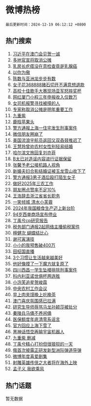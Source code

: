 # 微博热榜

`最后更新时间：2024-12-19 06:12:12 +0800`

## 热门搜索

1. [习近平在澳门会见贺一诚](https://m.weibo.cn/search?containerid=100103type%3D1%26t%3D10%26q%3D%23%E4%B9%A0%E8%BF%91%E5%B9%B3%E5%9C%A8%E6%BE%B3%E9%97%A8%E4%BC%9A%E8%A7%81%E8%B4%BA%E4%B8%80%E8%AF%9A%23&stream_entry_id=51&isnewpage=1&extparam=seat%3D1%26cate%3D10103%26pos%3D0%26c_type%3D51%26filter_type%3Drealtimehot%26stream_entry_id%3D51%26q%3D%2523%25E4%25B9%25A0%25E8%25BF%2591%25E5%25B9%25B3%25E5%259C%25A8%25E6%25BE%25B3%25E9%2597%25A8%25E4%25BC%259A%25E8%25A7%2581%25E8%25B4%25BA%25E4%25B8%2580%25E8%25AF%259A%2523%26dgr%3D0%26display_time%3D1734559930%26pre_seqid%3D173455993068001789783158)
1. [多地官宣将取消公摊](https://m.weibo.cn/search?containerid=100103type%3D1%26t%3D10%26q%3D%23%E5%A4%9A%E5%9C%B0%E5%AE%98%E5%AE%A3%E5%B0%86%E5%8F%96%E6%B6%88%E5%85%AC%E6%91%8A%23&stream_entry_id=31&isnewpage=1&extparam=seat%3D1%26cate%3D5001%26stream_entry_id%3D31%26q%3D%2523%25E5%25A4%259A%25E5%259C%25B0%25E5%25AE%2598%25E5%25AE%25A3%25E5%25B0%2586%25E5%258F%2596%25E6%25B6%2588%25E5%2585%25AC%25E6%2591%258A%2523%26dgr%3D0%26band_rank%3D1%26filter_type%3Drealtimehot%26flag%3D2%26pos%3D0%26realpos%3D1%26c_type%3D31%26lcate%3D5001%26display_time%3D1734559930%26pre_seqid%3D173455993068001789783158)
1. [乳房长疙瘩没在意检查竟是乳腺癌](https://m.weibo.cn/search?containerid=100103type%3D1%26t%3D10%26q%3D%23%E4%B9%B3%E6%88%BF%E9%95%BF%E7%96%99%E7%98%A9%E6%B2%A1%E5%9C%A8%E6%84%8F%E6%A3%80%E6%9F%A5%E7%AB%9F%E6%98%AF%E4%B9%B3%E8%85%BA%E7%99%8C%23&stream_entry_id=31&isnewpage=1&extparam=seat%3D1%26cate%3D5001%26stream_entry_id%3D31%26q%3D%2523%25E4%25B9%25B3%25E6%2588%25BF%25E9%2595%25BF%25E7%2596%2599%25E7%2598%25A9%25E6%25B2%25A1%25E5%259C%25A8%25E6%2584%258F%25E6%25A3%2580%25E6%259F%25A5%25E7%25AB%259F%25E6%2598%25AF%25E4%25B9%25B3%25E8%2585%25BA%25E7%2599%258C%2523%26dgr%3D0%26band_rank%3D2%26filter_type%3Drealtimehot%26flag%3D0%26pos%3D1%26realpos%3D2%26c_type%3D31%26lcate%3D5001%26display_time%3D1734559930%26pre_seqid%3D173455993068001789783158)
1. [以你为傲](https://m.weibo.cn/search?containerid=100103type%3D1%26t%3D10%26q%3D%23%E4%BB%A5%E4%BD%A0%E4%B8%BA%E5%82%B2%23&stream_entry_id=31&isnewpage=1&extparam=seat%3D1%26cate%3D5001%26stream_entry_id%3D31%26q%3D%2523%25E4%25BB%25A5%25E4%25BD%25A0%25E4%25B8%25BA%25E5%2582%25B2%2523%26dgr%3D0%26band_rank%3D3%26filter_type%3Drealtimehot%26flag%3D0%26pos%3D2%26realpos%3D3%26c_type%3D31%26lcate%3D5001%26display_time%3D1734559930%26pre_seqid%3D173455993068001789783158)
1. [陈数与亚洲龙步步有数](https://m.weibo.cn/search?containerid=100103type%3D1%26t%3D10%26q%3D%23%E9%99%88%E6%95%B0%E4%B8%8E%E4%BA%9A%E6%B4%B2%E9%BE%99%E6%AD%A5%E6%AD%A5%E6%9C%89%E6%95%B0%23&stream_entry_id=31&isnewpage=1&extparam=seat%3D1%26cate%3D5001%26topic_ad%3D1%26stream_entry_id%3D31%26q%3D%2523%25E9%2599%2588%25E6%2595%25B0%25E4%25B8%258E%25E4%25BA%259A%25E6%25B4%25B2%25E9%25BE%2599%25E6%25AD%25A5%25E6%25AD%25A5%25E6%259C%2589%25E6%2595%25B0%2523%26dgr%3D0%26adid%3D269083%26band_rank%3D4%26is_ad_pos%3D1%26filter_type%3Drealtimehot%26pos%3D3%26c_type%3D31%26lcate%3D5001%26display_time%3D1734559930%26pre_seqid%3D173455993068001789783158)
1. [女子花368888赌石切开不满意想退款](https://m.weibo.cn/search?containerid=100103type%3D1%26t%3D10%26q%3D%23%E5%A5%B3%E5%AD%90%E8%8A%B1368888%E8%B5%8C%E7%9F%B3%E5%88%87%E5%BC%80%E4%B8%8D%E6%BB%A1%E6%84%8F%E6%83%B3%E9%80%80%E6%AC%BE%23&stream_entry_id=31&isnewpage=1&extparam=seat%3D1%26cate%3D5001%26stream_entry_id%3D31%26q%3D%2523%25E5%25A5%25B3%25E5%25AD%2590%25E8%258A%25B1368888%25E8%25B5%258C%25E7%259F%25B3%25E5%2588%2587%25E5%25BC%2580%25E4%25B8%258D%25E6%25BB%25A1%25E6%2584%258F%25E6%2583%25B3%25E9%2580%2580%25E6%25AC%25BE%2523%26dgr%3D0%26band_rank%3D4%26filter_type%3Drealtimehot%26flag%3D0%26pos%3D4%26realpos%3D4%26c_type%3D31%26lcate%3D5001%26display_time%3D1734559930%26pre_seqid%3D173455993068001789783158)
1. [高校十佳歌手大赛现场亚军怒摔奖杯](https://m.weibo.cn/search?containerid=100103type%3D1%26t%3D10%26q%3D%23%E9%AB%98%E6%A0%A1%E5%8D%81%E4%BD%B3%E6%AD%8C%E6%89%8B%E5%A4%A7%E8%B5%9B%E7%8E%B0%E5%9C%BA%E4%BA%9A%E5%86%9B%E6%80%92%E6%91%94%E5%A5%96%E6%9D%AF%23&stream_entry_id=31&isnewpage=1&extparam=seat%3D1%26cate%3D5001%26stream_entry_id%3D31%26q%3D%2523%25E9%25AB%2598%25E6%25A0%25A1%25E5%258D%2581%25E4%25BD%25B3%25E6%25AD%258C%25E6%2589%258B%25E5%25A4%25A7%25E8%25B5%259B%25E7%258E%25B0%25E5%259C%25BA%25E4%25BA%259A%25E5%2586%259B%25E6%2580%2592%25E6%2591%2594%25E5%25A5%2596%25E6%259D%25AF%2523%26dgr%3D0%26band_rank%3D5%26filter_type%3Drealtimehot%26flag%3D0%26pos%3D5%26realpos%3D5%26c_type%3D31%26lcate%3D5001%26display_time%3D1734559930%26pre_seqid%3D173455993068001789783158)
1. [网红厦门小程三年申报收入仅数万](https://m.weibo.cn/search?containerid=100103type%3D1%26t%3D10%26q%3D%23%E7%BD%91%E7%BA%A2%E5%8E%A6%E9%97%A8%E5%B0%8F%E7%A8%8B%E4%B8%89%E5%B9%B4%E7%94%B3%E6%8A%A5%E6%94%B6%E5%85%A5%E4%BB%85%E6%95%B0%E4%B8%87%23&stream_entry_id=31&isnewpage=1&extparam=seat%3D1%26cate%3D5001%26stream_entry_id%3D31%26q%3D%2523%25E7%25BD%2591%25E7%25BA%25A2%25E5%258E%25A6%25E9%2597%25A8%25E5%25B0%258F%25E7%25A8%258B%25E4%25B8%2589%25E5%25B9%25B4%25E7%2594%25B3%25E6%258A%25A5%25E6%2594%25B6%25E5%2585%25A5%25E4%25BB%2585%25E6%2595%25B0%25E4%25B8%2587%2523%26dgr%3D0%26band_rank%3D6%26filter_type%3Drealtimehot%26flag%3D0%26pos%3D6%26realpos%3D6%26c_type%3D31%26lcate%3D5001%26display_time%3D1734559930%26pre_seqid%3D173455993068001789783158)
1. [女司机报警寻找被撞的人](https://m.weibo.cn/search?containerid=100103type%3D1%26t%3D10%26q%3D%23%E5%A5%B3%E5%8F%B8%E6%9C%BA%E6%8A%A5%E8%AD%A6%E5%AF%BB%E6%89%BE%E8%A2%AB%E6%92%9E%E7%9A%84%E4%BA%BA%23&stream_entry_id=31&isnewpage=1&extparam=seat%3D1%26cate%3D5001%26stream_entry_id%3D31%26q%3D%2523%25E5%25A5%25B3%25E5%258F%25B8%25E6%259C%25BA%25E6%258A%25A5%25E8%25AD%25A6%25E5%25AF%25BB%25E6%2589%25BE%25E8%25A2%25AB%25E6%2592%259E%25E7%259A%2584%25E4%25BA%25BA%2523%26dgr%3D0%26band_rank%3D7%26filter_type%3Drealtimehot%26flag%3D32768%26pos%3D7%26realpos%3D7%26c_type%3D31%26lcate%3D5001%26display_time%3D1734559930%26pre_seqid%3D173455993068001789783158)
1. [专家称取消公摊是明年重要工作](https://m.weibo.cn/search?containerid=100103type%3D1%26t%3D10%26q%3D%23%E4%B8%93%E5%AE%B6%E7%A7%B0%E5%8F%96%E6%B6%88%E5%85%AC%E6%91%8A%E6%98%AF%E6%98%8E%E5%B9%B4%E9%87%8D%E8%A6%81%E5%B7%A5%E4%BD%9C%23&stream_entry_id=31&isnewpage=1&extparam=seat%3D1%26cate%3D5001%26stream_entry_id%3D31%26q%3D%2523%25E4%25B8%2593%25E5%25AE%25B6%25E7%25A7%25B0%25E5%258F%2596%25E6%25B6%2588%25E5%2585%25AC%25E6%2591%258A%25E6%2598%25AF%25E6%2598%258E%25E5%25B9%25B4%25E9%2587%258D%25E8%25A6%2581%25E5%25B7%25A5%25E4%25BD%259C%2523%26dgr%3D0%26band_rank%3D8%26filter_type%3Drealtimehot%26flag%3D0%26pos%3D8%26realpos%3D8%26c_type%3D31%26lcate%3D5001%26display_time%3D1734559930%26pre_seqid%3D173455993068001789783158)
1. [九重紫](https://m.weibo.cn/search?containerid=100103type%3D1%26t%3D10%26q%3D%E4%B9%9D%E9%87%8D%E7%B4%AB&stream_entry_id=31&isnewpage=1&extparam=seat%3D1%26cate%3D5001%26stream_entry_id%3D31%26q%3D%25E4%25B9%259D%25E9%2587%258D%25E7%25B4%25AB%26dgr%3D0%26band_rank%3D9%26filter_type%3Drealtimehot%26flag%3D16%26pos%3D9%26realpos%3D9%26c_type%3D31%26lcate%3D5001%26display_time%3D1734559930%26pre_seqid%3D173455993068001789783158)
1. [鹿晗苹果头](https://m.weibo.cn/search?containerid=100103type%3D1%26t%3D10%26q%3D%E9%B9%BF%E6%99%97%E8%8B%B9%E6%9E%9C%E5%A4%B4&stream_entry_id=31&isnewpage=1&extparam=seat%3D1%26cate%3D5001%26stream_entry_id%3D31%26q%3D%25E9%25B9%25BF%25E6%2599%2597%25E8%258B%25B9%25E6%259E%259C%25E5%25A4%25B4%26dgr%3D0%26band_rank%3D10%26filter_type%3Drealtimehot%26flag%3D0%26pos%3D10%26realpos%3D10%26c_type%3D31%26lcate%3D5001%26display_time%3D1734559930%26pre_seqid%3D173455993068001789783158)
1. [警方通报上海一住宅发生刑事案件](https://m.weibo.cn/search?containerid=100103type%3D1%26t%3D10%26q%3D%23%E8%AD%A6%E6%96%B9%E9%80%9A%E6%8A%A5%E4%B8%8A%E6%B5%B7%E4%B8%80%E4%BD%8F%E5%AE%85%E5%8F%91%E7%94%9F%E5%88%91%E4%BA%8B%E6%A1%88%E4%BB%B6%23&stream_entry_id=31&isnewpage=1&extparam=seat%3D1%26cate%3D5001%26stream_entry_id%3D31%26q%3D%2523%25E8%25AD%25A6%25E6%2596%25B9%25E9%2580%259A%25E6%258A%25A5%25E4%25B8%258A%25E6%25B5%25B7%25E4%25B8%2580%25E4%25BD%258F%25E5%25AE%2585%25E5%258F%2591%25E7%2594%259F%25E5%2588%2591%25E4%25BA%258B%25E6%25A1%2588%25E4%25BB%25B6%2523%26dgr%3D0%26band_rank%3D11%26filter_type%3Drealtimehot%26flag%3D2%26pos%3D11%26realpos%3D11%26c_type%3D31%26lcate%3D5001%26display_time%3D1734559930%26pre_seqid%3D173455993068001789783158)
1. [微信朋友圈崩了](https://m.weibo.cn/search?containerid=100103type%3D1%26t%3D10%26q%3D%E5%BE%AE%E4%BF%A1%E6%9C%8B%E5%8F%8B%E5%9C%88%E5%B4%A9%E4%BA%86&stream_entry_id=31&isnewpage=1&extparam=seat%3D1%26cate%3D5001%26stream_entry_id%3D31%26q%3D%25E5%25BE%25AE%25E4%25BF%25A1%25E6%259C%258B%25E5%258F%258B%25E5%259C%2588%25E5%25B4%25A9%25E4%25BA%2586%26dgr%3D0%26band_rank%3D12%26filter_type%3Drealtimehot%26flag%3D2%26pos%3D12%26realpos%3D12%26c_type%3D31%26lcate%3D5001%26display_time%3D1734559930%26pre_seqid%3D173455993068001789783158)
1. [美国流浪宇航员返回又双叒叕推迟了](https://m.weibo.cn/search?containerid=100103type%3D1%26t%3D10%26q%3D%23%E7%BE%8E%E5%9B%BD%E6%B5%81%E6%B5%AA%E5%AE%87%E8%88%AA%E5%91%98%E8%BF%94%E5%9B%9E%E5%8F%88%E5%8F%8C%E5%8F%92%E5%8F%95%E6%8E%A8%E8%BF%9F%E4%BA%86%23&stream_entry_id=31&isnewpage=1&extparam=seat%3D1%26cate%3D5001%26stream_entry_id%3D31%26q%3D%2523%25E7%25BE%258E%25E5%259B%25BD%25E6%25B5%2581%25E6%25B5%25AA%25E5%25AE%2587%25E8%2588%25AA%25E5%2591%2598%25E8%25BF%2594%25E5%259B%259E%25E5%258F%2588%25E5%258F%258C%25E5%258F%2592%25E5%258F%2595%25E6%258E%25A8%25E8%25BF%259F%25E4%25BA%2586%2523%26dgr%3D0%26band_rank%3D13%26filter_type%3Drealtimehot%26flag%3D2%26pos%3D13%26realpos%3D13%26c_type%3D31%26lcate%3D5001%26display_time%3D1734559930%26pre_seqid%3D173455993068001789783158)
1. [王慧玲曾劝农村女性别轻易结婚](https://m.weibo.cn/search?containerid=100103type%3D1%26t%3D10%26q%3D%23%E7%8E%8B%E6%85%A7%E7%8E%B2%E6%9B%BE%E5%8A%9D%E5%86%9C%E6%9D%91%E5%A5%B3%E6%80%A7%E5%88%AB%E8%BD%BB%E6%98%93%E7%BB%93%E5%A9%9A%23&stream_entry_id=31&isnewpage=1&extparam=seat%3D1%26cate%3D5001%26stream_entry_id%3D31%26q%3D%2523%25E7%258E%258B%25E6%2585%25A7%25E7%258E%25B2%25E6%259B%25BE%25E5%258A%259D%25E5%2586%259C%25E6%259D%2591%25E5%25A5%25B3%25E6%2580%25A7%25E5%2588%25AB%25E8%25BD%25BB%25E6%2598%2593%25E7%25BB%2593%25E5%25A9%259A%2523%26dgr%3D0%26band_rank%3D14%26filter_type%3Drealtimehot%26flag%3D0%26pos%3D14%26realpos%3D14%26c_type%3D31%26lcate%3D5001%26display_time%3D1734559930%26pre_seqid%3D173455993068001789783158)
1. [哈尔滨文旅回复刘亦菲](https://m.weibo.cn/search?containerid=100103type%3D1%26t%3D10%26q%3D%23%E5%93%88%E5%B0%94%E6%BB%A8%E6%96%87%E6%97%85%E5%9B%9E%E5%A4%8D%E5%88%98%E4%BA%A6%E8%8F%B2%23&stream_entry_id=31&isnewpage=1&extparam=seat%3D1%26cate%3D5001%26stream_entry_id%3D31%26q%3D%2523%25E5%2593%2588%25E5%25B0%2594%25E6%25BB%25A8%25E6%2596%2587%25E6%2597%2585%25E5%259B%259E%25E5%25A4%258D%25E5%2588%2598%25E4%25BA%25A6%25E8%258F%25B2%2523%26dgr%3D0%26band_rank%3D15%26filter_type%3Drealtimehot%26flag%3D2%26pos%3D15%26realpos%3D15%26c_type%3D31%26lcate%3D5001%26display_time%3D1734559930%26pre_seqid%3D173455993068001789783158)
1. [B太已对造谣内容进行证据保留](https://m.weibo.cn/search?containerid=100103type%3D1%26t%3D10%26q%3D%23B%E5%A4%AA%E5%B7%B2%E5%AF%B9%E9%80%A0%E8%B0%A3%E5%86%85%E5%AE%B9%E8%BF%9B%E8%A1%8C%E8%AF%81%E6%8D%AE%E4%BF%9D%E7%95%99%23&stream_entry_id=31&isnewpage=1&extparam=seat%3D1%26cate%3D5001%26stream_entry_id%3D31%26q%3D%2523B%25E5%25A4%25AA%25E5%25B7%25B2%25E5%25AF%25B9%25E9%2580%25A0%25E8%25B0%25A3%25E5%2586%2585%25E5%25AE%25B9%25E8%25BF%259B%25E8%25A1%258C%25E8%25AF%2581%25E6%258D%25AE%25E4%25BF%259D%25E7%2595%2599%2523%26dgr%3D0%26band_rank%3D16%26filter_type%3Drealtimehot%26flag%3D0%26pos%3D16%26realpos%3D16%26c_type%3D31%26lcate%3D5001%26display_time%3D1734559930%26pre_seqid%3D173455993068001789783158)
1. [张馨予老公接机路人视角](https://m.weibo.cn/search?containerid=100103type%3D1%26t%3D10%26q%3D%23%E5%BC%A0%E9%A6%A8%E4%BA%88%E8%80%81%E5%85%AC%E6%8E%A5%E6%9C%BA%E8%B7%AF%E4%BA%BA%E8%A7%86%E8%A7%92%23&stream_entry_id=31&isnewpage=1&extparam=seat%3D1%26cate%3D5001%26stream_entry_id%3D31%26q%3D%2523%25E5%25BC%25A0%25E9%25A6%25A8%25E4%25BA%2588%25E8%2580%2581%25E5%2585%25AC%25E6%258E%25A5%25E6%259C%25BA%25E8%25B7%25AF%25E4%25BA%25BA%25E8%25A7%2586%25E8%25A7%2592%2523%26dgr%3D0%26band_rank%3D17%26filter_type%3Drealtimehot%26flag%3D2%26pos%3D17%26realpos%3D17%26c_type%3D31%26lcate%3D5001%26display_time%3D1734559930%26pre_seqid%3D173455993068001789783158)
1. [新婚夫妇合影结婚证被玉龙雪山收下了](https://m.weibo.cn/search?containerid=100103type%3D1%26t%3D10%26q%3D%23%E6%96%B0%E5%A9%9A%E5%A4%AB%E5%A6%87%E5%90%88%E5%BD%B1%E7%BB%93%E5%A9%9A%E8%AF%81%E8%A2%AB%E7%8E%89%E9%BE%99%E9%9B%AA%E5%B1%B1%E6%94%B6%E4%B8%8B%E4%BA%86%23&stream_entry_id=31&isnewpage=1&extparam=seat%3D1%26cate%3D5001%26stream_entry_id%3D31%26q%3D%2523%25E6%2596%25B0%25E5%25A9%259A%25E5%25A4%25AB%25E5%25A6%2587%25E5%2590%2588%25E5%25BD%25B1%25E7%25BB%2593%25E5%25A9%259A%25E8%25AF%2581%25E8%25A2%25AB%25E7%258E%2589%25E9%25BE%2599%25E9%259B%25AA%25E5%25B1%25B1%25E6%2594%25B6%25E4%25B8%258B%25E4%25BA%2586%2523%26dgr%3D0%26band_rank%3D18%26filter_type%3Drealtimehot%26flag%3D0%26pos%3D18%26realpos%3D18%26c_type%3D31%26lcate%3D5001%26display_time%3D1734559930%26pre_seqid%3D173455993068001789783158)
1. [警方通报3男子酒后殴打陌生女子](https://m.weibo.cn/search?containerid=100103type%3D1%26t%3D10%26q%3D%23%E8%AD%A6%E6%96%B9%E9%80%9A%E6%8A%A53%E7%94%B7%E5%AD%90%E9%85%92%E5%90%8E%E6%AE%B4%E6%89%93%E9%99%8C%E7%94%9F%E5%A5%B3%E5%AD%90%23&stream_entry_id=31&isnewpage=1&extparam=seat%3D1%26cate%3D5001%26stream_entry_id%3D31%26q%3D%2523%25E8%25AD%25A6%25E6%2596%25B9%25E9%2580%259A%25E6%258A%25A53%25E7%2594%25B7%25E5%25AD%2590%25E9%2585%2592%25E5%2590%258E%25E6%25AE%25B4%25E6%2589%2593%25E9%2599%258C%25E7%2594%259F%25E5%25A5%25B3%25E5%25AD%2590%2523%26dgr%3D0%26band_rank%3D19%26filter_type%3Drealtimehot%26flag%3D0%26pos%3D19%26realpos%3D19%26c_type%3D31%26lcate%3D5001%26display_time%3D1734559930%26pre_seqid%3D173455993068001789783158)
1. [做好2025年三农工作](https://m.weibo.cn/search?containerid=100103type%3D1%26t%3D10%26q%3D%23%E5%81%9A%E5%A5%BD2025%E5%B9%B4%E4%B8%89%E5%86%9C%E5%B7%A5%E4%BD%9C%23&stream_entry_id=31&isnewpage=1&extparam=seat%3D1%26cate%3D5001%26stream_entry_id%3D31%26q%3D%2523%25E5%2581%259A%25E5%25A5%25BD2025%25E5%25B9%25B4%25E4%25B8%2589%25E5%2586%259C%25E5%25B7%25A5%25E4%25BD%259C%2523%26dgr%3D0%26band_rank%3D20%26filter_type%3Drealtimehot%26flag%3D1%26pos%3D20%26realpos%3D20%26c_type%3D31%26lcate%3D5001%26display_time%3D1734559930%26pre_seqid%3D173455993068001789783158)
1. [朋友圈点赞率不足10%](https://m.weibo.cn/search?containerid=100103type%3D1%26t%3D10%26q%3D%23%E6%9C%8B%E5%8F%8B%E5%9C%88%E7%82%B9%E8%B5%9E%E7%8E%87%E4%B8%8D%E8%B6%B310%25%23&stream_entry_id=31&isnewpage=1&extparam=seat%3D1%26cate%3D5001%26stream_entry_id%3D31%26q%3D%2523%25E6%259C%258B%25E5%258F%258B%25E5%259C%2588%25E7%2582%25B9%25E8%25B5%259E%25E7%258E%2587%25E4%25B8%258D%25E8%25B6%25B310%2525%2523%26dgr%3D0%26band_rank%3D21%26filter_type%3Drealtimehot%26flag%3D0%26pos%3D21%26realpos%3D21%26c_type%3D31%26lcate%3D5001%26display_time%3D1734559930%26pre_seqid%3D173455993068001789783158)
1. [王浩辞去浙江省省长职务](https://m.weibo.cn/search?containerid=100103type%3D1%26t%3D10%26q%3D%23%E7%8E%8B%E6%B5%A9%E8%BE%9E%E5%8E%BB%E6%B5%99%E6%B1%9F%E7%9C%81%E7%9C%81%E9%95%BF%E8%81%8C%E5%8A%A1%23&stream_entry_id=31&isnewpage=1&extparam=seat%3D1%26cate%3D5001%26stream_entry_id%3D31%26q%3D%2523%25E7%258E%258B%25E6%25B5%25A9%25E8%25BE%259E%25E5%258E%25BB%25E6%25B5%2599%25E6%25B1%259F%25E7%259C%2581%25E7%259C%2581%25E9%2595%25BF%25E8%2581%258C%25E5%258A%25A1%2523%26dgr%3D0%26band_rank%3D22%26filter_type%3Drealtimehot%26flag%3D0%26pos%3D22%26realpos%3D22%26c_type%3D31%26lcate%3D5001%26display_time%3D1734559930%26pre_seqid%3D173455993068001789783158)
1. [一笑倾城 清水小芙蓉](https://m.weibo.cn/search?containerid=100103type%3D1%26t%3D10%26q%3D%E4%B8%80%E7%AC%91%E5%80%BE%E5%9F%8E+%E6%B8%85%E6%B0%B4%E5%B0%8F%E8%8A%99%E8%93%89&stream_entry_id=31&isnewpage=1&extparam=seat%3D1%26cate%3D5001%26stream_entry_id%3D31%26q%3D%25E4%25B8%2580%25E7%25AC%2591%25E5%2580%25BE%25E5%259F%258E%2520%25E6%25B8%2585%25E6%25B0%25B4%25E5%25B0%258F%25E8%258A%2599%25E8%2593%2589%26dgr%3D0%26band_rank%3D23%26filter_type%3Drealtimehot%26flag%3D0%26pos%3D23%26realpos%3D23%26c_type%3D31%26lcate%3D5001%26display_time%3D1734559930%26pre_seqid%3D173455993068001789783158)
1. [2024年我国粮食生产迈上新台阶](https://m.weibo.cn/search?containerid=100103type%3D1%26t%3D10%26q%3D%232024%E5%B9%B4%E6%88%91%E5%9B%BD%E7%B2%AE%E9%A3%9F%E7%94%9F%E4%BA%A7%E8%BF%88%E4%B8%8A%E6%96%B0%E5%8F%B0%E9%98%B6%23&stream_entry_id=31&isnewpage=1&extparam=seat%3D1%26cate%3D5001%26stream_entry_id%3D31%26q%3D%25232024%25E5%25B9%25B4%25E6%2588%2591%25E5%259B%25BD%25E7%25B2%25AE%25E9%25A3%259F%25E7%2594%259F%25E4%25BA%25A7%25E8%25BF%2588%25E4%25B8%258A%25E6%2596%25B0%25E5%258F%25B0%25E9%2598%25B6%2523%26dgr%3D0%26band_rank%3D24%26filter_type%3Drealtimehot%26flag%3D1%26pos%3D24%26realpos%3D24%26c_type%3D31%26lcate%3D5001%26display_time%3D1734559930%26pre_seqid%3D173455993068001789783158)
1. [94岁西单商场宣布停业](https://m.weibo.cn/search?containerid=100103type%3D1%26t%3D10%26q%3D%2394%E5%B2%81%E8%A5%BF%E5%8D%95%E5%95%86%E5%9C%BA%E5%AE%A3%E5%B8%83%E5%81%9C%E4%B8%9A%23&stream_entry_id=31&isnewpage=1&extparam=seat%3D1%26cate%3D5001%26stream_entry_id%3D31%26q%3D%252394%25E5%25B2%2581%25E8%25A5%25BF%25E5%258D%2595%25E5%2595%2586%25E5%259C%25BA%25E5%25AE%25A3%25E5%25B8%2583%25E5%2581%259C%25E4%25B8%259A%2523%26dgr%3D0%26band_rank%3D25%26filter_type%3Drealtimehot%26flag%3D0%26pos%3D25%26realpos%3D25%26c_type%3D31%26lcate%3D5001%26display_time%3D1734559930%26pre_seqid%3D173455993068001789783158)
1. [丁禹兮cp研究报告](https://m.weibo.cn/search?containerid=100103type%3D1%26t%3D10%26q%3D%23%E4%B8%81%E7%A6%B9%E5%85%AEcp%E7%A0%94%E7%A9%B6%E6%8A%A5%E5%91%8A%23&stream_entry_id=31&isnewpage=1&extparam=seat%3D1%26cate%3D5001%26stream_entry_id%3D31%26q%3D%2523%25E4%25B8%2581%25E7%25A6%25B9%25E5%2585%25AEcp%25E7%25A0%2594%25E7%25A9%25B6%25E6%258A%25A5%25E5%2591%258A%2523%26dgr%3D0%26band_rank%3D26%26filter_type%3Drealtimehot%26flag%3D0%26pos%3D26%26realpos%3D26%26c_type%3D31%26lcate%3D5001%26display_time%3D1734559930%26pre_seqid%3D173455993068001789783158)
1. [税务部门通报2起网络主播偷税案件](https://m.weibo.cn/search?containerid=100103type%3D1%26t%3D10%26q%3D%23%E7%A8%8E%E5%8A%A1%E9%83%A8%E9%97%A8%E9%80%9A%E6%8A%A52%E8%B5%B7%E7%BD%91%E7%BB%9C%E4%B8%BB%E6%92%AD%E5%81%B7%E7%A8%8E%E6%A1%88%E4%BB%B6%23&stream_entry_id=31&isnewpage=1&extparam=seat%3D1%26cate%3D5001%26stream_entry_id%3D31%26q%3D%2523%25E7%25A8%258E%25E5%258A%25A1%25E9%2583%25A8%25E9%2597%25A8%25E9%2580%259A%25E6%258A%25A52%25E8%25B5%25B7%25E7%25BD%2591%25E7%25BB%259C%25E4%25B8%25BB%25E6%2592%25AD%25E5%2581%25B7%25E7%25A8%258E%25E6%25A1%2588%25E4%25BB%25B6%2523%26dgr%3D0%26band_rank%3D27%26filter_type%3Drealtimehot%26flag%3D0%26pos%3D27%26realpos%3D27%26c_type%3D31%26lcate%3D5001%26display_time%3D1734559930%26pre_seqid%3D173455993068001789783158)
1. [檀健次 蝴蝶结比心](https://m.weibo.cn/search?containerid=100103type%3D1%26t%3D10%26q%3D%E6%AA%80%E5%81%A5%E6%AC%A1+%E8%9D%B4%E8%9D%B6%E7%BB%93%E6%AF%94%E5%BF%83&stream_entry_id=31&isnewpage=1&extparam=seat%3D1%26cate%3D5001%26stream_entry_id%3D31%26q%3D%25E6%25AA%2580%25E5%2581%25A5%25E6%25AC%25A1%2520%25E8%259D%25B4%25E8%259D%25B6%25E7%25BB%2593%25E6%25AF%2594%25E5%25BF%2583%26dgr%3D0%26band_rank%3D28%26filter_type%3Drealtimehot%26flag%3D0%26pos%3D28%26realpos%3D28%26c_type%3D31%26lcate%3D5001%26display_time%3D1734559930%26pre_seqid%3D173455993068001789783158)
1. [谢可寅演技](https://m.weibo.cn/search?containerid=100103type%3D1%26t%3D10%26q%3D%E8%B0%A2%E5%8F%AF%E5%AF%85%E6%BC%94%E6%8A%80&stream_entry_id=31&isnewpage=1&extparam=seat%3D1%26cate%3D5001%26stream_entry_id%3D31%26q%3D%25E8%25B0%25A2%25E5%258F%25AF%25E5%25AF%2585%25E6%25BC%2594%25E6%258A%2580%26dgr%3D0%26band_rank%3D29%26filter_type%3Drealtimehot%26flag%3D0%26pos%3D29%26realpos%3D29%26c_type%3D31%26lcate%3D5001%26display_time%3D1734559930%26pre_seqid%3D173455993068001789783158)
1. [小小的我预售破400万](https://m.weibo.cn/search?containerid=100103type%3D1%26t%3D10%26q%3D%E5%B0%8F%E5%B0%8F%E7%9A%84%E6%88%91%E9%A2%84%E5%94%AE%E7%A0%B4400%E4%B8%87&stream_entry_id=31&isnewpage=1&extparam=seat%3D1%26cate%3D5001%26stream_entry_id%3D31%26q%3D%25E5%25B0%258F%25E5%25B0%258F%25E7%259A%2584%25E6%2588%2591%25E9%25A2%2584%25E5%2594%25AE%25E7%25A0%25B4400%25E4%25B8%2587%26dgr%3D0%26band_rank%3D30%26filter_type%3Drealtimehot%26flag%3D0%26pos%3D30%26realpos%3D30%26c_type%3D31%26lcate%3D5001%26display_time%3D1734559930%26pre_seqid%3D173455993068001789783158)
1. [田柾国直播](https://m.weibo.cn/search?containerid=100103type%3D1%26t%3D10%26q%3D%23%E7%94%B0%E6%9F%BE%E5%9B%BD%E7%9B%B4%E6%92%AD%23&stream_entry_id=31&isnewpage=1&extparam=seat%3D1%26cate%3D5001%26stream_entry_id%3D31%26q%3D%2523%25E7%2594%25B0%25E6%259F%25BE%25E5%259B%25BD%25E7%259B%25B4%25E6%2592%25AD%2523%26dgr%3D0%26band_rank%3D31%26filter_type%3Drealtimehot%26flag%3D0%26pos%3D31%26realpos%3D31%26c_type%3D31%26lcate%3D5001%26display_time%3D1734559930%26pre_seqid%3D173455993068001789783158)
1. [3个习惯让生活越来越美好](https://m.weibo.cn/search?containerid=100103type%3D1%26t%3D10%26q%3D%233%E4%B8%AA%E4%B9%A0%E6%83%AF%E8%AE%A9%E7%94%9F%E6%B4%BB%E8%B6%8A%E6%9D%A5%E8%B6%8A%E7%BE%8E%E5%A5%BD%23&stream_entry_id=31&isnewpage=1&extparam=seat%3D1%26cate%3D5001%26stream_entry_id%3D31%26q%3D%25233%25E4%25B8%25AA%25E4%25B9%25A0%25E6%2583%25AF%25E8%25AE%25A9%25E7%2594%259F%25E6%25B4%25BB%25E8%25B6%258A%25E6%259D%25A5%25E8%25B6%258A%25E7%25BE%258E%25E5%25A5%25BD%2523%26dgr%3D0%26band_rank%3D32%26filter_type%3Drealtimehot%26flag%3D0%26pos%3D32%26realpos%3D32%26c_type%3D31%26lcate%3D5001%26display_time%3D1734559930%26pre_seqid%3D173455993068001789783158)
1. [他好像摸了一下魔方就复原了](https://m.weibo.cn/search?containerid=100103type%3D1%26t%3D10%26q%3D%23%E4%BB%96%E5%A5%BD%E5%83%8F%E6%91%B8%E4%BA%86%E4%B8%80%E4%B8%8B%E9%AD%94%E6%96%B9%E5%B0%B1%E5%A4%8D%E5%8E%9F%E4%BA%86%23&stream_entry_id=31&isnewpage=1&extparam=seat%3D1%26cate%3D5001%26stream_entry_id%3D31%26q%3D%2523%25E4%25BB%2596%25E5%25A5%25BD%25E5%2583%258F%25E6%2591%25B8%25E4%25BA%2586%25E4%25B8%2580%25E4%25B8%258B%25E9%25AD%2594%25E6%2596%25B9%25E5%25B0%25B1%25E5%25A4%258D%25E5%258E%259F%25E4%25BA%2586%2523%26dgr%3D0%26band_rank%3D33%26filter_type%3Drealtimehot%26flag%3D0%26pos%3D33%26realpos%3D33%26c_type%3D31%26lcate%3D5001%26display_time%3D1734559930%26pre_seqid%3D173455993068001789783158)
1. [四川西昌一学生坠楼排除刑事案件](https://m.weibo.cn/search?containerid=100103type%3D1%26t%3D10%26q%3D%23%E5%9B%9B%E5%B7%9D%E8%A5%BF%E6%98%8C%E4%B8%80%E5%AD%A6%E7%94%9F%E5%9D%A0%E6%A5%BC%E6%8E%92%E9%99%A4%E5%88%91%E4%BA%8B%E6%A1%88%E4%BB%B6%23&stream_entry_id=31&isnewpage=1&extparam=seat%3D1%26cate%3D5001%26stream_entry_id%3D31%26q%3D%2523%25E5%259B%259B%25E5%25B7%259D%25E8%25A5%25BF%25E6%2598%258C%25E4%25B8%2580%25E5%25AD%25A6%25E7%2594%259F%25E5%259D%25A0%25E6%25A5%25BC%25E6%258E%2592%25E9%2599%25A4%25E5%2588%2591%25E4%25BA%258B%25E6%25A1%2588%25E4%25BB%25B6%2523%26dgr%3D0%26band_rank%3D34%26filter_type%3Drealtimehot%26flag%3D0%26pos%3D34%26realpos%3D34%26c_type%3D31%26lcate%3D5001%26display_time%3D1734559930%26pre_seqid%3D173455993068001789783158)
1. [科内利亚诺世俱杯两连胜](https://m.weibo.cn/search?containerid=100103type%3D1%26t%3D10%26q%3D%23%E7%A7%91%E5%86%85%E5%88%A9%E4%BA%9A%E8%AF%BA%E4%B8%96%E4%BF%B1%E6%9D%AF%E4%B8%A4%E8%BF%9E%E8%83%9C%23&stream_entry_id=31&isnewpage=1&extparam=seat%3D1%26cate%3D5001%26stream_entry_id%3D31%26q%3D%2523%25E7%25A7%2591%25E5%2586%2585%25E5%2588%25A9%25E4%25BA%259A%25E8%25AF%25BA%25E4%25B8%2596%25E4%25BF%25B1%25E6%259D%25AF%25E4%25B8%25A4%25E8%25BF%259E%25E8%2583%259C%2523%26dgr%3D0%26band_rank%3D35%26filter_type%3Drealtimehot%26flag%3D0%26pos%3D35%26realpos%3D35%26c_type%3D31%26lcate%3D5001%26display_time%3D1734559930%26pre_seqid%3D173455993068001789783158)
1. [小泡芙追星贺峻霖](https://m.weibo.cn/search?containerid=100103type%3D1%26t%3D10%26q%3D%23%E5%B0%8F%E6%B3%A1%E8%8A%99%E8%BF%BD%E6%98%9F%E8%B4%BA%E5%B3%BB%E9%9C%96%23&stream_entry_id=31&isnewpage=1&extparam=seat%3D1%26cate%3D5001%26stream_entry_id%3D31%26q%3D%2523%25E5%25B0%258F%25E6%25B3%25A1%25E8%258A%2599%25E8%25BF%25BD%25E6%2598%259F%25E8%25B4%25BA%25E5%25B3%25BB%25E9%259C%2596%2523%26dgr%3D0%26band_rank%3D36%26filter_type%3Drealtimehot%26flag%3D0%26pos%3D36%26realpos%3D36%26c_type%3D31%26lcate%3D5001%26display_time%3D1734559930%26pre_seqid%3D173455993068001789783158)
1. [中央农村工作会议](https://m.weibo.cn/search?containerid=100103type%3D1%26t%3D10%26q%3D%23%E4%B8%AD%E5%A4%AE%E5%86%9C%E6%9D%91%E5%B7%A5%E4%BD%9C%E4%BC%9A%E8%AE%AE%23&stream_entry_id=31&isnewpage=1&extparam=seat%3D1%26cate%3D5001%26stream_entry_id%3D31%26q%3D%2523%25E4%25B8%25AD%25E5%25A4%25AE%25E5%2586%259C%25E6%259D%2591%25E5%25B7%25A5%25E4%25BD%259C%25E4%25BC%259A%25E8%25AE%25AE%2523%26dgr%3D0%26band_rank%3D37%26filter_type%3Drealtimehot%26flag%3D1%26pos%3D37%26realpos%3D37%26c_type%3D31%26lcate%3D5001%26display_time%3D1734559930%26pre_seqid%3D173455993068001789783158)
1. [早上肉夹馍晚上吃晚茶](https://m.weibo.cn/search?containerid=100103type%3D1%26t%3D10%26q%3D%23%E6%97%A9%E4%B8%8A%E8%82%89%E5%A4%B9%E9%A6%8D%E6%99%9A%E4%B8%8A%E5%90%83%E6%99%9A%E8%8C%B6%23&stream_entry_id=31&isnewpage=1&extparam=seat%3D1%26cate%3D5001%26stream_entry_id%3D31%26q%3D%2523%25E6%2597%25A9%25E4%25B8%258A%25E8%2582%2589%25E5%25A4%25B9%25E9%25A6%258D%25E6%2599%259A%25E4%25B8%258A%25E5%2590%2583%25E6%2599%259A%25E8%258C%25B6%2523%26dgr%3D0%26band_rank%3D38%26filter_type%3Drealtimehot%26flag%3D1%26pos%3D38%26realpos%3D38%26c_type%3D31%26lcate%3D5001%26display_time%3D1734559930%26pre_seqid%3D173455993068001789783158)
1. [澳门喜庆氛围感已拉满](https://m.weibo.cn/search?containerid=100103type%3D1%26t%3D10%26q%3D%23%E6%BE%B3%E9%97%A8%E5%96%9C%E5%BA%86%E6%B0%9B%E5%9B%B4%E6%84%9F%E5%B7%B2%E6%8B%89%E6%BB%A1%23&stream_entry_id=31&isnewpage=1&extparam=seat%3D1%26cate%3D5001%26stream_entry_id%3D31%26q%3D%2523%25E6%25BE%25B3%25E9%2597%25A8%25E5%2596%259C%25E5%25BA%2586%25E6%25B0%259B%25E5%259B%25B4%25E6%2584%259F%25E5%25B7%25B2%25E6%258B%2589%25E6%25BB%25A1%2523%26dgr%3D0%26band_rank%3D39%26filter_type%3Drealtimehot%26flag%3D0%26pos%3D39%26realpos%3D39%26c_type%3D31%26lcate%3D5001%26display_time%3D1734559930%26pre_seqid%3D173455993068001789783158)
1. [研究生导师辱骂马龙孙颖莎被处分](https://m.weibo.cn/search?containerid=100103type%3D1%26t%3D10%26q%3D%23%E7%A0%94%E7%A9%B6%E7%94%9F%E5%AF%BC%E5%B8%88%E8%BE%B1%E9%AA%82%E9%A9%AC%E9%BE%99%E5%AD%99%E9%A2%96%E8%8E%8E%E8%A2%AB%E5%A4%84%E5%88%86%23&stream_entry_id=31&isnewpage=1&extparam=seat%3D1%26cate%3D5001%26stream_entry_id%3D31%26q%3D%2523%25E7%25A0%2594%25E7%25A9%25B6%25E7%2594%259F%25E5%25AF%25BC%25E5%25B8%2588%25E8%25BE%25B1%25E9%25AA%2582%25E9%25A9%25AC%25E9%25BE%2599%25E5%25AD%2599%25E9%25A2%2596%25E8%258E%258E%25E8%25A2%25AB%25E5%25A4%2584%25E5%2588%2586%2523%26dgr%3D0%26band_rank%3D40%26filter_type%3Drealtimehot%26flag%3D0%26pos%3D40%26realpos%3D40%26c_type%3D31%26lcate%3D5001%26display_time%3D1734559930%26pre_seqid%3D173455993068001789783158)
1. [秦陵兵马俑不养闲俑](https://m.weibo.cn/search?containerid=100103type%3D1%26t%3D10%26q%3D%23%E7%A7%A6%E9%99%B5%E5%85%B5%E9%A9%AC%E4%BF%91%E4%B8%8D%E5%85%BB%E9%97%B2%E4%BF%91%23&stream_entry_id=31&isnewpage=1&extparam=seat%3D1%26cate%3D5001%26stream_entry_id%3D31%26q%3D%2523%25E7%25A7%25A6%25E9%2599%25B5%25E5%2585%25B5%25E9%25A9%25AC%25E4%25BF%2591%25E4%25B8%258D%25E5%2585%25BB%25E9%2597%25B2%25E4%25BF%2591%2523%26dgr%3D0%26band_rank%3D41%26filter_type%3Drealtimehot%26flag%3D0%26pos%3D41%26realpos%3D41%26c_type%3D31%26lcate%3D5001%26display_time%3D1734559930%26pre_seqid%3D173455993068001789783158)
1. [医保额度年底清零系谣言](https://m.weibo.cn/search?containerid=100103type%3D1%26t%3D10%26q%3D%23%E5%8C%BB%E4%BF%9D%E9%A2%9D%E5%BA%A6%E5%B9%B4%E5%BA%95%E6%B8%85%E9%9B%B6%E7%B3%BB%E8%B0%A3%E8%A8%80%23&stream_entry_id=31&isnewpage=1&extparam=seat%3D1%26cate%3D5001%26stream_entry_id%3D31%26q%3D%2523%25E5%258C%25BB%25E4%25BF%259D%25E9%25A2%259D%25E5%25BA%25A6%25E5%25B9%25B4%25E5%25BA%2595%25E6%25B8%2585%25E9%259B%25B6%25E7%25B3%25BB%25E8%25B0%25A3%25E8%25A8%2580%2523%26dgr%3D0%26band_rank%3D42%26filter_type%3Drealtimehot%26flag%3D32772%26pos%3D42%26realpos%3D42%26c_type%3D31%26lcate%3D5001%26display_time%3D1734559930%26pre_seqid%3D173455993068001789783158)
1. [官方回应上海下雪了](https://m.weibo.cn/search?containerid=100103type%3D1%26t%3D10%26q%3D%23%E5%AE%98%E6%96%B9%E5%9B%9E%E5%BA%94%E4%B8%8A%E6%B5%B7%E4%B8%8B%E9%9B%AA%E4%BA%86%23&stream_entry_id=31&isnewpage=1&extparam=seat%3D1%26cate%3D5001%26stream_entry_id%3D31%26q%3D%2523%25E5%25AE%2598%25E6%2596%25B9%25E5%259B%259E%25E5%25BA%2594%25E4%25B8%258A%25E6%25B5%25B7%25E4%25B8%258B%25E9%259B%25AA%25E4%25BA%2586%2523%26dgr%3D0%26band_rank%3D43%26filter_type%3Drealtimehot%26flag%3D0%26pos%3D43%26realpos%3D43%26c_type%3D31%26lcate%3D5001%26display_time%3D1734559930%26pre_seqid%3D173455993068001789783158)
1. [黑神话悟空再输宇宙机器人](https://m.weibo.cn/search?containerid=100103type%3D1%26t%3D10%26q%3D%23%E9%BB%91%E7%A5%9E%E8%AF%9D%E6%82%9F%E7%A9%BA%E5%86%8D%E8%BE%93%E5%AE%87%E5%AE%99%E6%9C%BA%E5%99%A8%E4%BA%BA%23&stream_entry_id=31&isnewpage=1&extparam=seat%3D1%26cate%3D5001%26stream_entry_id%3D31%26q%3D%2523%25E9%25BB%2591%25E7%25A5%259E%25E8%25AF%259D%25E6%2582%259F%25E7%25A9%25BA%25E5%2586%258D%25E8%25BE%2593%25E5%25AE%2587%25E5%25AE%2599%25E6%259C%25BA%25E5%2599%25A8%25E4%25BA%25BA%2523%26dgr%3D0%26band_rank%3D44%26filter_type%3Drealtimehot%26flag%3D0%26pos%3D44%26realpos%3D44%26c_type%3D31%26lcate%3D5001%26display_time%3D1734559930%26pre_seqid%3D173455993068001789783158)
1. [九重紫 删减](https://m.weibo.cn/search?containerid=100103type%3D1%26t%3D10%26q%3D%E4%B9%9D%E9%87%8D%E7%B4%AB+%E5%88%A0%E5%87%8F&stream_entry_id=31&isnewpage=1&extparam=seat%3D1%26cate%3D5001%26stream_entry_id%3D31%26q%3D%25E4%25B9%259D%25E9%2587%258D%25E7%25B4%25AB%2520%25E5%2588%25A0%25E5%2587%258F%26dgr%3D0%26band_rank%3D45%26filter_type%3Drealtimehot%26flag%3D0%26pos%3D45%26realpos%3D45%26c_type%3D31%26lcate%3D5001%26display_time%3D1734559930%26pre_seqid%3D173455993068001789783158)
1. [丁禹兮精心打扮但很狼狈的一天](https://m.weibo.cn/search?containerid=100103type%3D1%26t%3D10%26q%3D%23%E4%B8%81%E7%A6%B9%E5%85%AE%E7%B2%BE%E5%BF%83%E6%89%93%E6%89%AE%E4%BD%86%E5%BE%88%E7%8B%BC%E7%8B%88%E7%9A%84%E4%B8%80%E5%A4%A9%23&stream_entry_id=31&isnewpage=1&extparam=seat%3D1%26cate%3D5001%26stream_entry_id%3D31%26q%3D%2523%25E4%25B8%2581%25E7%25A6%25B9%25E5%2585%25AE%25E7%25B2%25BE%25E5%25BF%2583%25E6%2589%2593%25E6%2589%25AE%25E4%25BD%2586%25E5%25BE%2588%25E7%258B%25BC%25E7%258B%2588%25E7%259A%2584%25E4%25B8%2580%25E5%25A4%25A9%2523%26dgr%3D0%26band_rank%3D46%26filter_type%3Drealtimehot%26flag%3D0%26pos%3D46%26realpos%3D46%26c_type%3D31%26lcate%3D5001%26display_time%3D1734559930%26pre_seqid%3D173455993068001789783158)
1. [俄首次披露正研发新型洲际弹道导弹](https://m.weibo.cn/search?containerid=100103type%3D1%26t%3D10%26q%3D%23%E4%BF%84%E9%A6%96%E6%AC%A1%E6%8A%AB%E9%9C%B2%E6%AD%A3%E7%A0%94%E5%8F%91%E6%96%B0%E5%9E%8B%E6%B4%B2%E9%99%85%E5%BC%B9%E9%81%93%E5%AF%BC%E5%BC%B9%23&stream_entry_id=31&isnewpage=1&extparam=seat%3D1%26cate%3D5001%26stream_entry_id%3D31%26q%3D%2523%25E4%25BF%2584%25E9%25A6%2596%25E6%25AC%25A1%25E6%258A%25AB%25E9%259C%25B2%25E6%25AD%25A3%25E7%25A0%2594%25E5%258F%2591%25E6%2596%25B0%25E5%259E%258B%25E6%25B4%25B2%25E9%2599%2585%25E5%25BC%25B9%25E9%2581%2593%25E5%25AF%25BC%25E5%25BC%25B9%2523%26dgr%3D0%26band_rank%3D47%26filter_type%3Drealtimehot%26flag%3D1%26pos%3D47%26realpos%3D47%26c_type%3D31%26lcate%3D5001%26display_time%3D1734559930%26pre_seqid%3D173455993068001789783158)
1. [微博年度喜爱剧集](https://m.weibo.cn/search?containerid=100103type%3D1%26t%3D10%26q%3D%E5%BE%AE%E5%8D%9A%E5%B9%B4%E5%BA%A6%E5%96%9C%E7%88%B1%E5%89%A7%E9%9B%86&stream_entry_id=31&isnewpage=1&extparam=seat%3D1%26cate%3D5001%26stream_entry_id%3D31%26q%3D%25E5%25BE%25AE%25E5%258D%259A%25E5%25B9%25B4%25E5%25BA%25A6%25E5%2596%259C%25E7%2588%25B1%25E5%2589%25A7%25E9%259B%2586%26dgr%3D0%26band_rank%3D48%26filter_type%3Drealtimehot%26flag%3D0%26pos%3D48%26realpos%3D48%26c_type%3D31%26lcate%3D5001%26display_time%3D1734559930%26pre_seqid%3D173455993068001789783158)
1. [射雕英雄传侠之大者将在海外上映](https://m.weibo.cn/search?containerid=100103type%3D1%26t%3D10%26q%3D%23%E5%B0%84%E9%9B%95%E8%8B%B1%E9%9B%84%E4%BC%A0%E4%BE%A0%E4%B9%8B%E5%A4%A7%E8%80%85%E5%B0%86%E5%9C%A8%E6%B5%B7%E5%A4%96%E4%B8%8A%E6%98%A0%23&stream_entry_id=31&isnewpage=1&extparam=seat%3D1%26cate%3D5001%26stream_entry_id%3D31%26q%3D%2523%25E5%25B0%2584%25E9%259B%2595%25E8%258B%25B1%25E9%259B%2584%25E4%25BC%25A0%25E4%25BE%25A0%25E4%25B9%258B%25E5%25A4%25A7%25E8%2580%2585%25E5%25B0%2586%25E5%259C%25A8%25E6%25B5%25B7%25E5%25A4%2596%25E4%25B8%258A%25E6%2598%25A0%2523%26dgr%3D0%26band_rank%3D49%26filter_type%3Drealtimehot%26flag%3D1%26pos%3D49%26realpos%3D49%26c_type%3D31%26lcate%3D5001%26display_time%3D1734559930%26pre_seqid%3D173455993068001789783158)
1. [孟子义 我欲乘风](https://m.weibo.cn/search?containerid=100103type%3D1%26t%3D10%26q%3D%E5%AD%9F%E5%AD%90%E4%B9%89+%E6%88%91%E6%AC%B2%E4%B9%98%E9%A3%8E&stream_entry_id=31&isnewpage=1&extparam=seat%3D1%26cate%3D5001%26stream_entry_id%3D31%26q%3D%25E5%25AD%259F%25E5%25AD%2590%25E4%25B9%2589%2520%25E6%2588%2591%25E6%25AC%25B2%25E4%25B9%2598%25E9%25A3%258E%26dgr%3D0%26band_rank%3D50%26filter_type%3Drealtimehot%26flag%3D0%26pos%3D50%26realpos%3D50%26c_type%3D31%26lcate%3D5001%26display_time%3D1734559930%26pre_seqid%3D173455993068001789783158)

## 热门话题

暂无数据
